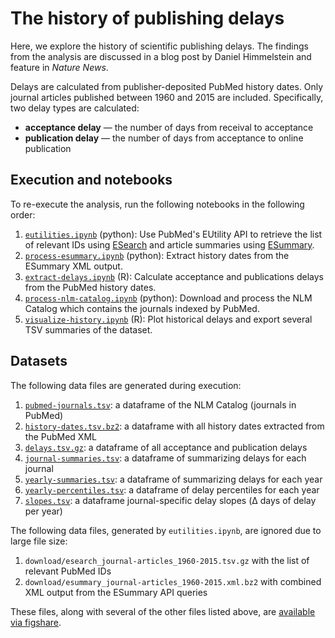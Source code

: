 # The history of publishing delays

Here, we explore the history of scientific publishing delays. The findings from the analysis are discussed in a blog post by Daniel Himmelstein and feature in *Nature News*.

Delays are calculated from publisher-deposited PubMed history dates. Only journal articles published between 1960 and 2015 are included. Specifically, two delay types are calculated:

+ **acceptance delay** — the number of days from receival to acceptance
+ **publication delay** — the number of days from acceptance to online publication

## Execution and notebooks

To re-execute the analysis, run the following notebooks in the following order:

1. [`eutilities.ipynb`](eutilities.ipynb) (python): Use PubMed's EUtility API to retrieve the list of relevant IDs using [ESearch](http://www.ncbi.nlm.nih.gov/books/NBK25499/#_chapter4_ESearch_) and article summaries using [ESummary](http://www.ncbi.nlm.nih.gov/books/NBK25499/#_chapter4_ESummary_). 
2. [`process-esummary.ipynb`](process-esummary.ipynb) (python): Extract history dates from the ESummary XML output.
3. [`extract-delays.ipynb`](extract-delays.ipynb) (R): Calculate acceptance and publications delays from the PubMed history dates.
4. [`process-nlm-catalog.ipynb`](process-nlm-catalog.ipynb) (python): Download and process the NLM Catalog which contains the journals indexed by PubMed.
5.  [`visualize-history.ipynb`](visualize-history.ipynb) (R): Plot historical delays and export several TSV summaries of the dataset.

## Datasets

The following data files are generated during execution:

1. [`pubmed-journals.tsv`](data/pubmed-journals.tsv): a dataframe of the NLM Catalog (journals in PubMed)
2. [`history-dates.tsv.bz2`](data/history-dates.tsv.bz2): a dataframe with all history dates extracted from the PubMed XML
3. [`delays.tsv.gz`](data/delays.tsv.gz): a dataframe of all acceptance and publication delays
4. [`journal-summaries.tsv`](data/journal-summaries.tsv): a dataframe of summarizing delays for each journal
5. [`yearly-summaries.tsv`](data/yearly-summaries.tsv): a dataframe of summarizing delays for each year
6. [`yearly-percentiles.tsv`](data/yearly-percentiles.tsv): a dataframe of delay percentiles for each year
7. [`slopes.tsv`](data/slopes.tsv): a dataframe journal-specific delay slopes (Δ days of delay per year)

The following data files, generated by `eutilities.ipynb`, are ignored due to large file size:

1. `download/esearch_journal-articles_1960-2015.tsv.gz` with the list of relevant PubMed IDs
2. `download/esummary_journal-articles_1960-2015.xml.bz2` with combined XML output from the ESummary API queries

These files, along with several of the other files listed above, are [available via figshare](https://doi.org/10.6084/m9.figshare.2066130).
